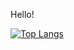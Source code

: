 Hello!

<!--[![Dafa's GitHub stats](https://github-readme-stats.vercel.app/api?username=KangDap&include_all_commits=true&show_icons=true&theme=tokyonight)](https://github.com/KangDap)-->

[![Top Langs](https://github-readme-stats.vercel.app/api/top-langs/?username=KangDap&layout=compact&theme=tokyonight)](https://github.com/KangDap)

<!---
KangDap/KangDap is a ✨ special ✨ repository because its `README.md` (this file) appears on your GitHub profile.
You can click the Preview link to take a look at your changes.
--->
